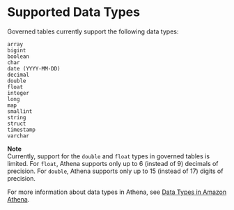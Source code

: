 # Supported Data Types<a name="lf-governed-tables-supported-data-types"></a>

Governed tables currently support the following data types:

```
array 
bigint 
boolean 
char 
date (YYYY-MM-DD) 
decimal 
double 
float 
integer 
long 
map 
smallint 
string 
struct 
timestamp 
varchar
```

**Note**  
Currently, support for the `double` and `float` types in governed tables is limited\. For `float`, Athena supports only up to 6 \(instead of 9\) decimals of precision\. For `double`, Athena supports only up to 15 \(instead of 17\) digits of precision\. 

For more information about data types in Athena, see [Data Types in Amazon Athena](data-types.md)\.
